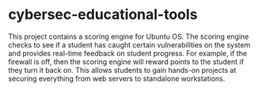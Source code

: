 # cybersec-educational-tools
This project contains a scoring engine for Ubuntu OS. The scoring engine checks to see if a student has caught certain vulnerabilities on the system and provides real-time feedback on student progress. For example, if the firewall is off, then the scoring engine will reward points to the student if they turn it back on. This allows students to gain hands-on projects at securing everything from web servers to standalone workstations. 



